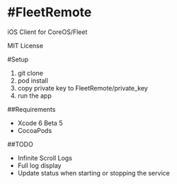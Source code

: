 #FleetRemote
===========
iOS Client for CoreOS/Fleet

MIT License

#Setup
1. git clone
2. pod install
3. copy private key to FleetRemote/private_key
4. run the app

##Requirements
- Xcode 6 Beta 5
- CocoaPods

##TODO
- Infinite Scroll Logs
- Full log display
- Update status when starting or stopping the service
